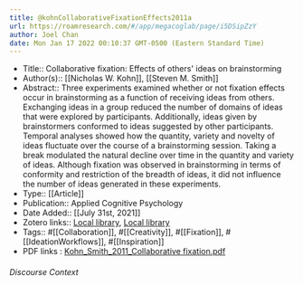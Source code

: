 ```yaml
---
title: @kohnCollaborativeFixationEffects2011a
url: https://roamresearch.com/#/app/megacoglab/page/i5DSipZzY
author: Joel Chan
date: Mon Jan 17 2022 00:10:37 GMT-0500 (Eastern Standard Time)
---
```


- Title:: Collaborative fixation: Effects of others' ideas on brainstorming
- Author(s):: [[Nicholas W. Kohn]], [[Steven M. Smith]]
- Abstract:: Three experiments examined whether or not fixation effects occur in brainstorming as a function of receiving ideas from others. Exchanging ideas in a group reduced the number of domains of ideas that were explored by participants. Additionally, ideas given by brainstormers conformed to ideas suggested by other participants. Temporal analyses showed how the quantity, variety and novelty of ideas fluctuate over the course of a brainstorming session. Taking a break modulated the natural decline over time in the quantity and variety of ideas. Although fixation was observed in brainstorming in terms of conformity and restriction of the breadth of ideas, it did not influence the number of ideas generated in these experiments.
- Type:: [[Article]]
- Publication:: Applied Cognitive Psychology
- Date Added:: [[July 31st, 2021]]
- Zotero links:: [Local library](zotero://select/groups/2451508/items/9LR7PEE9), [Local library](https://www.zotero.org/groups/2451508/items/9LR7PEE9)
- Tags:: #[[Collaboration]], #[[Creativity]], #[[Fixation]], #[[IdeationWorkflows]], #[[Inspiration]]
- PDF links : [Kohn_Smith_2011_Collaborative fixation.pdf](zotero://open-pdf/groups/2451508/items/N2VJNYAH)

###### Discourse Context


